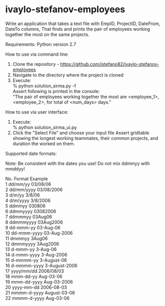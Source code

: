 # ivaylo-stefanov-employees

Write an application that takes a text file with EmpID, ProjectID, DateFrom, DateTo columns,
That finds and prints the pair of employees working together the most on the same projects.

Requirements:
Python version 2.7

How to use via command line:
1. Clone the repository - https://github.com/istefano82/ivaylo-stefanov-employees
2. Navigate to the directory where the project is cloned
3. Execute:</br>
  % python solution_sirma.py -f <path to file></br>
Assert following is printed in the console:</br>
  "The pair of employees working together the most are <employee_1>, <employee_2>, for total of <num_days> days."

How to use via user interface:
1. Execute:</br>
  % python solution_sirma_ui.py
2. Click the "Select File" and choose your input file
Assert gridtable showing the longest working teammates, their common projects, and duration the worked on them.

Supported date formats:

Note: Be consistent with the dates you use! Do not mix ddmmyy with mmddyy!

No.	Format	                Example</br>
1	dd/mm/yy	            03/08/06 </br>
2	dd/mm/yyyy	            03/08/2006</br>
3	d/m/yy	                3/8/06</br>
4	d/m/yyyy	            3/8/2006</br>
5	ddmmyy	                030806</br>
6	ddmmyyyy	            03082006</br>
7	ddmmmyy	                03Aug06</br>
8	ddmmmyyyy	            03Aug2006</br>
9	dd-mmm-yy	            03-Aug-06</br>
10	dd-mmm-yyyy	            03-Aug-2006</br>
11	dmmmyy	                3Aug06</br>
12	dmmmyyyy	            3Aug2006</br>
13	d-mmm-yy	            3-Aug-06</br>
14	d-mmm-yyyy	            3-Aug-2006</br>
15	d-mmmm-yy	            3-August-06</br>
16	d-mmmm-yyyy	            3-August-2006</br>
17	yyyy/mm/dd	            2006/08/03</br>
18	mmm-dd-yy	            Aug-03-06</br>
19	mmm-dd-yyyy	            Aug-03-2006</br>
20	yyyy-mm-dd	            2006-08-03</br>
21  mmmm-d-yyyy	            August-03-06</br>
22  mmmm-d-yyyy	            Aug-03-06</br>
